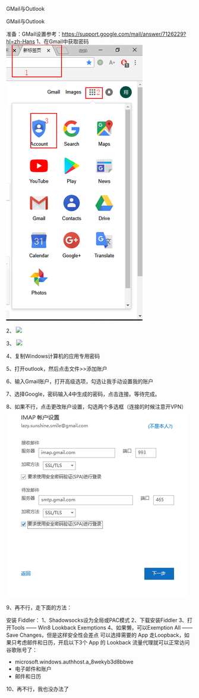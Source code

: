 GMail与Outlook

GMail与Outlook

准备：GMail设置参考：https://support.google.com/mail/answer/7126229?hl=zh-Hans
1、在Gmail中获取密码
![](../../_resources/c00a744d82ce447ab2fbfc97f0805199.png)

2、
![](:/9f5a5a98bc4f43c0b167142688065f69)

3、
![](:/34e91a8a93724cacad0ee37eb07b6921)

4、复制Windows计算机的应用专用密码

5、打开outlook，然后点击文件>>添加账户

6、输入Gmail账户，打开高级选项，勾选让我手动设置我的账户

7、选择Google，密码输入4中生成的密码，点击连接。等待完成。

8、如果不行，点击更改账户设置，勾选两个多选框（连接的时候注意开VPN）
![](../../_resources/e2fd77eacee54bb8a000796f359e5cca.png)

9、再不行，走下面的方法：

安装 Fiddler：
1、Shadowsocks设为全局或PAC模式
2、下载安装Fiddler
3、打开Tools —— Win8 Lookback Exemptions
4、如果懒，可以Exemption All —— Save Changes，但是这样安全性会差点
可以选择需要的 App 走Loopback，如果只考虑邮件和日历，开启以下3个 App 的 Lookback 流量代理就可以正常访问谷歌账号了：
* microsoft.windows.authhost.a_8wekyb3d8bbwe
* 电子邮件和账户
* 邮件和日历

10、再不行，我也没办法了